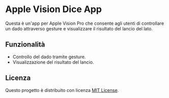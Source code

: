 # Apple Vision Dice App

Questa è un'app per Apple Vision Pro che consente agli utenti di controllare un dado attraverso gesture e visualizzare il risultato del lancio del lato.

## Funzionalità

- Controllo del dado tramite gesture.
- Visualizzazione del risultato del lancio.

## Licenza

Questo progetto è distribuito con licenza [MIT License](LICENSE).
